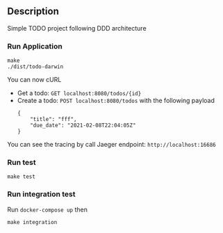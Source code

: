 ## Description

Simple TODO project following DDD architecture

### Run Application

```
make
./dist/todo-darwin
```

You can now cURL
 - Get a todo: `GET localhost:8080/todos/{id}`
 - Create a todo: `POST localhost:8080/todos` with the following payload
    ```
   {
        "title": "fff",
        "due_date": "2021-02-08T22:04:05Z"
    }
    ```

You can see the tracing by call Jaeger endpoint: `http://localhost:16686`

### Run test

```
make test
```

### Run integration test

Run `docker-compose up`
then
```
make integration
```